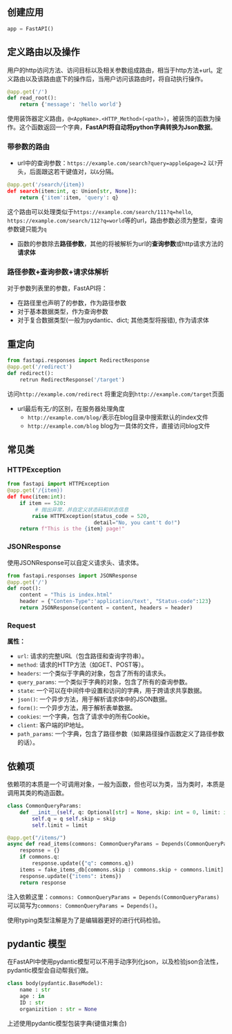 ## 创建应用
```python
app = FastAPI()
```
## 定义路由以及操作
用户的http访问方法、访问目标以及相关参数组成路由，相当于http方法+url。定义路由以及该路由底下的操作后，当用户访问该路由时，将自动执行操作。
```python
@app.get('/')
def read_root():
	return {'message': 'hello world'}
```
使用装饰器定义路由，`@<AppName>.<HTTP_Method>(<path>)`，被装饰的函数为操作。这个函数返回一个字典，**FastAPI将自动将python字典转换为Json数据**。
### 带参数的路由
- url中的查询参数：`https://example.com/search?query=apple&page=2` 以`?`开头，后面跟这若干键值对，以`&`分隔。
```python
@app.get('/search/{item})
def search(item:int, q: Union[str, None]):
	return {'item':item, 'query': q}
```
这个路由可以处理类似于`https://example.com/search/111?q=hello`, `https://example.com/search/112?q=world`等的url，路由参数必须为整型，查询参数键只能为`q`

- 函数的参数除去**路径参数**，其他的将被解析为url的**查询参数**或http请求方法的**请求体**
### 路径参数+查询参数+请求体解析
对于参数列表里的参数，FastAPI将：
- 在路径里也声明了的参数，作为路径参数
- 对于基本数据类型，作为查询参数
- 对于复合数据类型(一般为pydantic、dict; 其他类型将报错), 作为请求体
## 重定向
```python
from fastapi.responses import RedirectResponse
@app.get('/redirect')
def redirect():
	retrun RedirectResponse('/target')
```
访问`http://example.com/redirect` 将重定向到`http://example.com/target`页面
- url最后有无`/`的区别，在服务器处理角度
	- `http://example.com/blog/`表示在blog目录中搜索默认的index文件
	- `http://example.com/blog` blog为一具体的文件，直接访问blog文件

## 常见类
### HTTPException
```python
from fastapi import HTTPException
@app.get('/{item})
def func(item:int):
	if item == 520:
		 # 抛出异常，并自定义状态码和状态信息
		raise HTTPException(status_code = 520,
							detail="No, you cant't do!")
	return f"This is the {item} page!"
```

### JSONResponse
使用JSONResponse可以自定义请求头、请求体。
```python
from fastapi.responses import JSONResponse
@app.get('/')
def root():
	content = "This is index.html"
	header = {"Conten-Type":'application/text', "Status-code":123}
	return JSONResponse(content = content, headers = header)
```


### Request
**属性：**
- `url`: 请求的完整URL（包含路径和查询字符串）。
- `method`: 请求的HTTP方法（如GET、POST等）。
- `headers`: 一个类似于字典的对象，包含了所有的请求头。
- `query_params`: 一个类似于字典的对象，包含了所有的查询参数。
- `state`: 一个可以在中间件中设置和访问的字典，用于跨请求共享数据。
- `json()`: 一个异步方法，用于解析请求体中的JSON数据。
- `form()`: 一个异步方法，用于解析表单数据。
- `cookies`: 一个字典，包含了请求中的所有Cookie。
- `client`: 客户端的IP地址。
- `path_params`: 一个字典，包含了路径参数（如果路径操作函数定义了路径参数的话）。


## 依赖项
依赖项的本质是一个可调用对象，一般为函数，但也可以为类，当为类时，本质是调用其类的构造函数。
```python
class CommonQueryParams: 
	def __init__(self, q: Optional[str] = None, skip: int = 0, limit: int = 100): 
		self.q = q self.skip = skip 
		self.limit = limit 

@app.get("/items/") 
async def read_items(commons: CommonQueryParams = Depends(CommonQueryParams)): 
	response = {} 
	if commons.q: 
		response.update({"q": commons.q}) 
	items = fake_items_db[commons.skip : commons.skip + commons.limit] 
	response.update({"items": items}) 
	return response
```
注入依赖这里：`commons: CommonQueryParams = Depends(CommonQueryParams)`可以简写为`commons: CommonQueryParams = Depends()`。

使用typing类型注解是为了是编辑器更好的进行代码检验。


## pydantic 模型
在FastAPI中使用pydantic模型可以不用手动序列化json，以及检验json合法性，pydantic模型会自动帮我们做。
```python
class body(pydantic.BaseModel):
	name : str
	age : in
	ID : str
	organizition : str = None
```
上述使用pydantic模型包装字典(键值对集合)